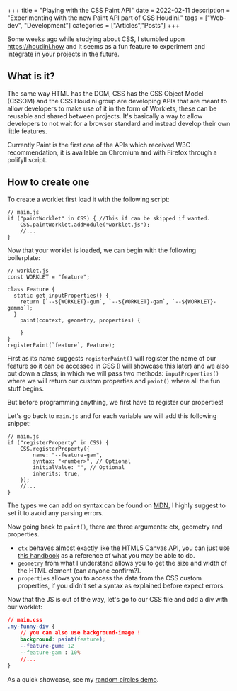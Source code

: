 +++
title = "Playing with the CSS Paint API"
date = 2022-02-11
description = "Experimenting with the new Paint API part of CSS Houdini."
tags = ["Web-dev", "Development"]
categories = ["Articles","Posts"]
+++

Some weeks ago while studying about CSS, I stumbled upon <https://houdini.how> and it seems as a fun feature to experiment and integrate in your projects in the
future.

## What is it?

The same way HTML has the DOM, CSS has the CSS Object Model (CSSOM) and the CSS Houdini group are developing APIs that are meant to allow developers to make use
of it in the form of Worklets, these can be reusable and shared between projects. It's basically a way to allow developers to not wait for a browser standard
and instead develop their own little features.

Currently Paint is the first one of the APIs which received W3C recommendation, it is available on Chromium and with Firefox through a polifyll script.

## How to create one

To create a worklet first load it with the following script:

```JS
// main.js
if ("paintWorklet" in CSS) { //This if can be skipped if wanted.
    CSS.paintWorklet.addModule("worklet.js");
    //...
}
```

Now that your worklet is loaded, we can begin with the following boilerplate:

```JS
// worklet.js
const WORKLET = "feature";

class Feature {
  static get inputProperties() {
    return [`--${WORKLET}-gum`, `--${WORKLET}-gam`, `--${WORKLET}-gemmo`];
  }
    paint(context, geometry, properties) {

    }
}
registerPaint(`feature`, Feature);
```

First as its name suggests `registerPaint()` will register the name of our feature so it can be accessed in CSS (I will showcase this later) and we also put
down a class; in which we will pass two methods: `inputProperties()` where we will return our custom properties and `paint()` where all the fun stuff begins.

But before programming anything, we first have to register our properties!

Let's go back to `main.js` and for each variable we will add this following snippet:

```JS
// main.js
if ("registerProperty" in CSS) {
    CSS.registerProperty({
        name: "--feature-gam",
        syntax: "<number>", // Optional
        initialValue: "", // Optional
        inherits: true,
    });
    //...
}
```

The types we can add on syntax can be found on [MDN](https://developer.mozilla.org/en-US/docs/Web/CSS/CSS_Values_and_Units), I highly suggest to set it to avoid
any parsing errors.

Now going back to `paint()`, there are three arguments: ctx, geometry and properties.

- `ctx` behaves almost exactly like the HTML5 Canvas API, you can just use [this handbook](https://bucephalus.org/text/CanvasHandbook/CanvasHandbook.html) as a
  reference of what you may be able to do.
- `geometry` from what I understand allows you to get the size and width of the HTML element (can anyone confirm?).
- `properties` allows you to access the data from the CSS custom properties, if you didn't set a syntax as explained before expect errors.

Now that the JS is out of the way, let's go to our CSS file and add a div with our worklet:

```CSS
// main.css
.my-funny-div {
    // you can also use background-image !
    background: paint(feature);
    --feature-gum: 12
    --feature-gam : 10%
    //...
}
```

As a quick showcase, see my [random circles demo](https://css-paint-circles.netlify.app/).
